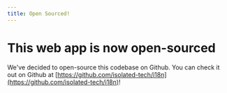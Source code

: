 ```yaml
---
title: Open Sourced!
---
```


# This web app is now open-sourced

We've decided to open-source this codebase on Github. You can check it out on Github at [https://github.com/isolated-tech/i18n](https://github.com/isolated-tech/i18n)!
